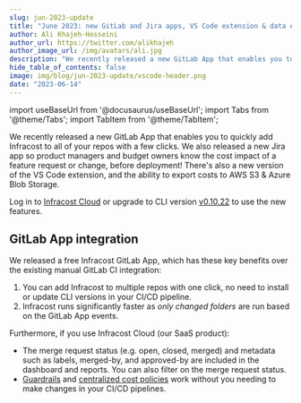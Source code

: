 ```yaml
---
slug: jun-2023-update
title: "June 2023: new GitLab and Jira apps, VS Code extension & data export!"
author: Ali Khajeh-Hosseini
author_url: https://twitter.com/alikhajeh
author_image_url: /img/avatars/ali.jpg
description: "We recently released a new GitLab App that enables you to add Infracost to all of your repos with a few clicks. We also released a new Jira app, a new version of the VS Code extension, and the ability to export costs to AWS S3 & Azure Blob Storage."
hide_table_of_contents: false
image: img/blog/jun-2023-update/vscode-header.png
date: "2023-06-14"
---
```


import useBaseUrl from '@docusaurus/useBaseUrl';
import Tabs from '@theme/Tabs';
import TabItem from '@theme/TabItem';

We recently released a new GitLab App that enables you to quickly add Infracost to all of your repos with a few clicks. We also released a new Jira app so product managers and budget owners know the cost impact of a feature request or change, before deployment! There's also a new version of the VS Code extension, and the ability to export costs to AWS S3 & Azure Blob Storage.

<!--truncate-->

Log in to [Infracost Cloud](https://dashboard.infracost.io) or upgrade to CLI version [v0.10.22](/docs/#1-install-infracost) to use the new features.

## GitLab App integration

We released a free Infracost GitLab App, which has these key benefits over the existing manual GitLab CI integration:
  1. You can add Infracost to multiple repos with one click, no need to install or update CLI versions in your CI/CD pipeline.
  2. Infracost runs significantly faster as *only changed folders* are run based on the GitLab App events.

Furthermore, if you use Infracost Cloud (our SaaS product):
  - The merge request status (e.g. open, closed, merged) and metadata such as labels, merged-by, and approved-by are included in the dashboard and reports. You can also filter on the merge request status.
  - [Guardrails](/docs/infracost_cloud/guardrails/) and [centralized cost policies](/docs/infracost_cloud/cost_policies/) work without you needing to make changes in your CI/CD pipelines.

Install the GitLab App now by going to [Infracost Cloud](https://dashboard.infracost.io/) > Org Settings > Integrations!

<img src={useBaseUrl("img/blog/jun-2023-update/gitlab-app-comment.png")} alt="Install the Infracost GitLab App to get cost estimates in merge requests." />

## Review & approve costs in Jira

Product managers and budget owners should know the cost impact of a feature request or change, before that feature is shipped. We released a new Jira app that:
  - **Updates Jira issues with cost estimates** along with a direct link to your Infracost Cloud dashboard. Use this to dive into specific cloud costs impacted by engineering changes.
  - You'll also be able to **review and unblock pull requests** that triggered [guardrails](/docs/infracost_cloud/guardrails/).
  - We'll also add Jira metadata to any Infracost Cloud estimate, meaning you can **search, filter and analyze costs** based on your team's Jira issues.

Try the [Jira app](/docs/infracost_cloud/jira_integration/) now from Infracost Cloud.

<img src={useBaseUrl("img/blog/jun-2023-update/jira-app-issue.png")} alt="Review and approev cost estimates in Jira" />

## Config & Usage file in VS Code extension

Infracost supports the following two files to help you customize how it runs. We released a new version of the VS Code Extension that supports both of these.
  1. [Config files](/docs/features/config_file/) specify how Infracost should be run on a repo with multiple Terraform projects, e.g. infrastructure mono repos or Terragrunt repos. If your repo has Terraform var files, you also need a config file so Infracost knows how to apply them.
  2. [Usage files](/docs/features/usage_based_resources/) specify usage estimates for resources such as AWS S3 or Azure Functions so you can get a more accurate cost estimate. You can use this to get an estimate faster instead of fiddling around with cloud vendor cost calculators, spreadsheets or wiki pages.

Try the Infracost [VS Code extension](https://marketplace.visualstudio.com/items?itemName=Infracost.infracost) to see cost estimates right in your editor, this has been installed more than 13,000 times 🚀

<img src={useBaseUrl("img/blog/jun-2023-update/vscode.png")} alt="See cost estimates for Terraform right in your editor!" />

## Export costs to AWS S3 & Azure Blob Storage

Infracost Cloud now lets you setup a [daily export](/docs/infracost_cloud/data_export/) of all your pull request costs to AWS S3 or Azure Blob Storage. This data, available in CSV format, can be imported into your existing cloud cost dashboards and tools such as PowerBI or Tableau, and create custom reports showing your:
  - **Total Cloud Cost**: the costs from your cloud vendor billing exports.
  - **Merged Pull Requests**: the portion of total costs caused by engineering changes, versus organic changes from things like data transfer.
  - **Open Pull Requests**: potential increases that'll impact your costs in the future, so you are not surprised and can plan accordingly.

<img src={useBaseUrl("img/blog/jun-2023-update/data-export.png")} alt="Export data to AWS S3 and Azure Blob Storage" />

## We're hiring

We have two key roles open: **Customer Success Engineer** and **Software Engineer (Customer Success)**.

Your role will be vital in helping our customers during proof-of-concepts, onboarding, deployment, and configuration of our platform. If you're technically skilled and are passionate about customer success, we'd like to hear from you. [Check out the roles](https://infracost.io/join-the-team) to learn more.

## Community content

Many thanks to first time contributors [@amouat](https://github.com/amouat) and [@gdubicki](https://github.com/gdubicki) - [InfraSocks](https://twitter.com/AliKhajeh/status/1510310791508946945) are coming your way! Also shout-out to the following people for sharing their knowledge with the rest of the community:

- [Enforcing Secure and Cost-Effective Infrastructure as Code with Terraform, OPA, and Infracost](https://medium.com/@ladibnasr/enforcing-secure-and-cost-effective-infrastructure-as-code-with-terraform-opa-and-infracost-22b4b4c880c2) by [Nasr Ladib](https://www.linkedin.com/in/ladib-nasr/)
- [Can you automate Cloud Costs? Looking at InfraCost and alternatives](https://mkdev.me/posts/can-you-automate-cloud-costs-looking-at-infracost-and-alternatives) by [Kirill Shirinkin](https://www.linkedin.com/in/kshirinkin/)
- [Empowering Your Team with Infracost: A FinOps Approach to Cloud Cost Optimisation](https://towardsaws.com/empowering-your-team-with-infracost-811356392af5) byt [Puneet Punj](https://www.linkedin.com/in/puneet-punj-01365961/)
- [Optimize Your Cloud Infrastructure Costs with Infracost](https://saugaattiwari.com.np/blog/infra-cost-with-infracost/) by [Saugat Tiwari](https://www.linkedin.com/in/saugattiwari/)
- [Infracost and our own Cossell added to automated hackathon scoring](https://whistle.stackref.com/post/infracost-cossell/) by [Keith McDuffee](https://www.linkedin.com/in/gudlyf/)
- [Cloud Cost Estimation with Infracost](https://blog.opstree.com/2023/05/23/cloud-cost-estimation-with-infracost/) by [Varsha Kanwar](https://www.linkedin.com/in/varsha-kanwar-03b872238/)

👉 Finally, myself and my co-founder, Hassan, will also be at [FinOpsX](https://x.finops.org/) in San Diego, [let me know](https://www.linkedin.com/in/alikhajeh1/) if you're going to be there too!
